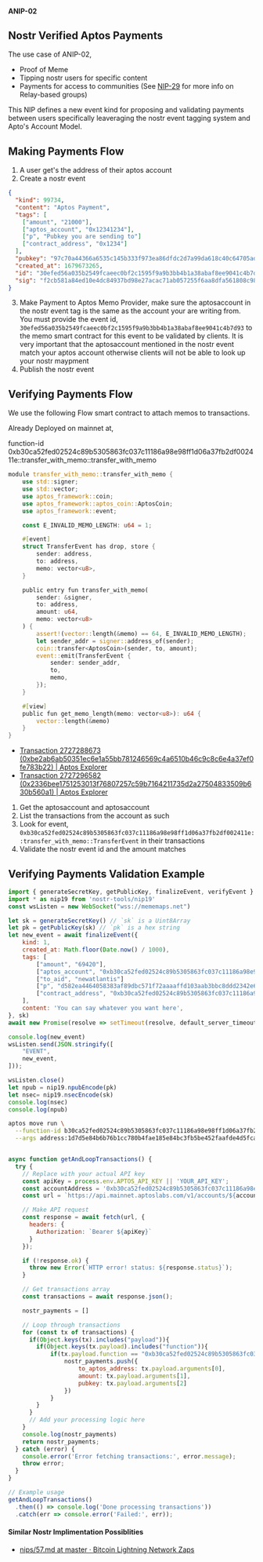 #### ANIP-02

Nostr Verified Aptos Payments
----

The use case of ANIP-02,

* Proof of Meme
* Tipping nostr users for specific content
* Payments for access to communities (See [NIP-29](https://github.com/nostr-protocol/nips/blob/master/29.md) for more info on Relay-based groups)


This NIP defines a new event kind for proposing and validating payments between users specifically leaveraging the nostr event tagging system and Apto's Account Model.

Making Payments Flow
----

1. A user get's the address of their aptos account
2. Create a nostr event

``` json
{
  "kind": 99734,
  "content": "Aptos Payment",
  "tags": [
    ["amount", "21000"],
    ["aptos_account", "0x12341234"],
    ["p", "Pubkey you are sending to"]
    ["contract_address", "0x1234"]
  ],
  "pubkey": "97c70a44366a6535c145b333f973ea86dfdc2d7a99da618c40c64705ad98e322",
  "created_at": 1679673265,
  "id": "30efed56a035b2549fcaeec0bf2c1595f9a9b3bb4b1a38abaf8ee9041c4b7d93",
  "sig": "f2cb581a84ed10e4dc84937bd98e27acac71ab057255f6aa8dfa561808c981fe8870f4a03c1e3666784d82a9c802d3704e174371aa13d63e2aeaf24ff5374d9d"
}
```

3. Make Payment to Aptos Memo Provider, make sure the aptosaccount in the nostr event tag is the same as the account your are writing from. You must provide the event id, `30efed56a035b2549fcaeec0bf2c1595f9a9b3bb4b1a38abaf8ee9041c4b7d93` to the memo smart contract for this event to be validated by clients. It is very important that the aptosaccount mentioned in the nostr event match your aptos account otherwise clients will not be able to look up your nostr maypment
4. Publish the nostr event

Verifying Payments Flow
----

We use the following Flow smart contract to attach memos to transactions.


Already Deployed on mainnet at,

function-id 0xb30ca52fed02524c89b5305863fc037c11186a98e98ff1d06a37fb2df002411e::transfer_with_memo::transfer_with_memo
``` rust
module transfer_with_memo::transfer_with_memo {
    use std::signer;
    use std::vector;
    use aptos_framework::coin;
    use aptos_framework::aptos_coin::AptosCoin;
    use aptos_framework::event;

    const E_INVALID_MEMO_LENGTH: u64 = 1;

    #[event]
    struct TransferEvent has drop, store {
        sender: address,
        to: address,
        memo: vector<u8>,
    }

    public entry fun transfer_with_memo(
        sender: &signer,
        to: address,
        amount: u64,
        memo: vector<u8>
    ) {
        assert!(vector::length(&memo) == 64, E_INVALID_MEMO_LENGTH);
        let sender_addr = signer::address_of(sender);
        coin::transfer<AptosCoin>(sender, to, amount);
        event::emit(TransferEvent {
            sender: sender_addr,
            to,
            memo,
        });
    }

    #[view]
    public fun get_memo_length(memo: vector<u8>): u64 {
        vector::length(&memo)
    }
}
```
- [Transaction 2727288673 (0xbe2ab6ab50351ec6e1a55bb781246569c4a6510b46c9c8c6e4a37ef0fe783b22) | Aptos Explorer](https://explorer.aptoslabs.com/txn/0xbe2ab6ab50351ec6e1a55bb781246569c4a6510b46c9c8c6e4a37ef0fe783b22?network=mainnet)
- [Transaction 2727296582 (0x2336bee1751253013f76807257c59b7164211735d2a27504833509b630b560a1) | Aptos Explorer](https://explorer.aptoslabs.com/txn/0x2336bee1751253013f76807257c59b7164211735d2a27504833509b630b560a1?network=mainnet)

1. Get the aptosaccount and aptosaccount
2. List the transactions from the account as such 
3. Look for event, `0xb30ca52fed02524c89b5305863fc037c11186a98e98ff1d06a37fb2df002411e::transfer_with_memo::TransferEvent` in their transactions
4. Validate the nostr event id and the amount matches


Verifying Payments Validation Example
----

``` js
import { generateSecretKey, getPublicKey, finalizeEvent, verifyEvent } from 'nostr-tools/pure'
import * as nip19 from 'nostr-tools/nip19'
const wsListen = new WebSocket("wss://mememaps.net")

let sk = generateSecretKey() // `sk` is a Uint8Array
let pk = getPublicKey(sk) // `pk` is a hex string
let new_event = await finalizeEvent({
    kind: 1,
    created_at: Math.floor(Date.now() / 1000),
    tags: [
        ["amount", "69420"],
        ["aptos_account", "0xb30ca52fed02524c89b5305863fc037c11186a98e98ff1d06a37fb2df002411e"],
        ["to_aid", "newatlantis"]
        ["p", "d582ea4464058383af89dbc571f72aaaaffd103aab3bbc8ddd2342e66d7e6b56"]
        ["contract_address", "0xb30ca52fed02524c89b5305863fc037c11186a98e98ff1d06a37fb2df002411e"]
    ],
    content: 'You can say whatever you want here',
}, sk)
await new Promise(resolve => setTimeout(resolve, default_server_timeout_ms));

console.log(new_event)
wsListen.send(JSON.stringify([
    "EVENT",
    new_event,
]));

wsListen.close()
let npub = nip19.npubEncode(pk)
let nsec= nip19.nsecEncode(sk)
console.log(nsec)
console.log(npub)

```

``` bash
aptos move run \
  --function-id b30ca52fed02524c89b5305863fc037c11186a98e98ff1d06a37fb2df002411e::transfer_with_memo::transfer_with_memo \
  --args address:1d7d5e84b6b76b1cc780b4fae185e84bc3fb5be452faafde4d5fcadcb06fcf37 u64:69420 string:d582ea4464058383af89dbc571f72aaaaffd103aab3bbc8ddd2342e66d7e6b56  --profile mainnet02

```

``` js

async function getAndLoopTransactions() {
  try {
    // Replace with your actual API key
    const apiKey = process.env.APTOS_API_KEY || 'YOUR_API_KEY';
    const accountAddress = '0xb30ca52fed02524c89b5305863fc037c11186a98e98ff1d06a37fb2df002411e';
    const url = `https://api.mainnet.aptoslabs.com/v1/accounts/${accountAddress}/transactions`;

    // Make API request
    const response = await fetch(url, {
      headers: {
        Authorization: `Bearer ${apiKey}`
      }
    });

    if (!response.ok) {
      throw new Error(`HTTP error! status: ${response.status}`);
    }

    // Get transactions array
    const transactions = await response.json();

    nostr_payments = []

    // Loop through transactions
    for (const tx of transactions) {
      if(Object.keys(tx).includes("payload")){
        if(Object.keys(tx.payload).includes("function")){
            if(tx.payload.function == "0xb30ca52fed02524c89b5305863fc037c11186a98e98ff1d06a37fb2df002411e::transfer_with_memo::transfer_with_memo") {
                nostr_payments.push({
                    to_aptos_address: tx.payload.arguments[0],
                    amount: tx.payload.arguments[1],
                    pubkey: tx.payload.arguments[2]
                })
            }
        }
      }
      // Add your processing logic here
    }
    console.log(nostr_payments)
    return nostr_payments;
  } catch (error) {
    console.error('Error fetching transactions:', error.message);
    throw error;
  }
}

// Example usage
getAndLoopTransactions()
  .then(() => console.log('Done processing transactions'))
  .catch(err => console.error('Failed:', err));

```

#### Similar Nostr Implimentation Possiblities

* [nips/57.md at master · Bitcoin Lightning Network Zaps](https://github.com/nostr-protocol/nips/blob/master/57.md)

